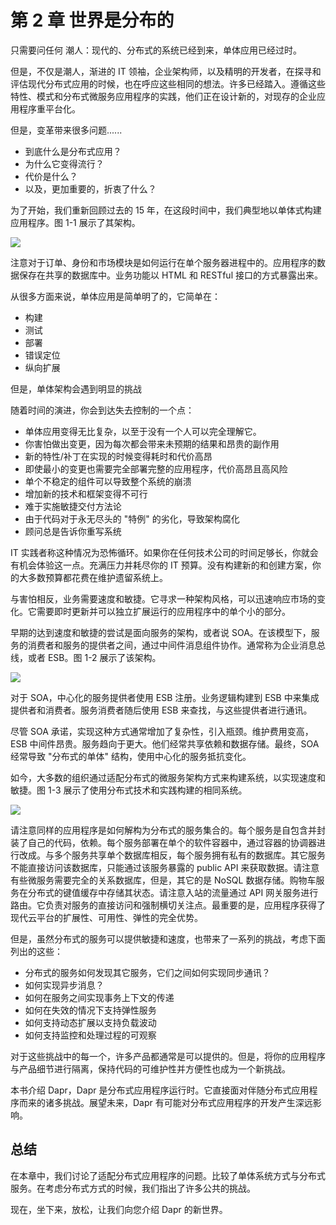 # 第 2 章 世界是分布的

只需要问任何 潮人：现代的、分布式的系统已经到来，单体应用已经过时。

但是，不仅是潮人，渐进的 IT 领袖，企业架构师，以及精明的开发者，在探寻和评估现代分布式应用的时候，也在呼应这些相同的想法。许多已经踏入。遵循这些特性、模式和分布式微服务应用程序的实践，他们正在设计新的，对现存的企业应用程序重平台化。

但是，变革带来很多问题......

* 到底什么是分布式应用？
* 为什么它变得流行？
* 代价是什么？
* 以及，更加重要的，折衷了什么？

为了开始，我们重新回顾过去的 15 年，在这段时间中，我们典型地以单体式构建应用程序。图 1-1 展示了其架构。

![](https://docs.microsoft.com/en-us/dotnet/architecture/dapr-for-net-developers/media/the-world-is-distributed/monolithic-design.png)

注意对于订单、身份和市场模块是如何运行在单个服务器进程中的。应用程序的数据保存在共享的数据库中。业务功能以 HTML 和 RESTful 接口的方式暴露出来。

从很多方面来说，单体应用是简单明了的，它简单在：

* 构建
* 测试
* 部署
* 错误定位
* 纵向扩展 

但是，单体架构会遇到明显的挑战

随着时间的演进，你会到达失去控制的一个点：

* 单体应用变得无比复杂，以至于没有一个人可以完全理解它。
* 你害怕做出变更，因为每次都会带来未预期的结果和昂贵的副作用
* 新的特性/补丁在实现的时候变得耗时和代价高昂
* 即使最小的变更也需要完全部署完整的应用程序，代价高昂且高风险
* 单个不稳定的组件可以导致整个系统的崩溃
* 增加新的技术和框架变得不可行
* 难于实施敏捷交付方法论
* 由于代码对于永无尽头的 "特例" 的劣化，导致架构腐化
* 顾问总是告诉你重写系统

IT 实践者称这种情况为恐怖循环。如果你在任何技术公司的时间足够长，你就会有机会体验这一点。充满压力并耗尽你的 IT 预算。没有构建新的和创建方案，你的大多数预算都花费在维护遗留系统上。

与害怕相反，业务需要速度和敏捷。它寻求一种架构风格，可以迅速响应市场的变化。它需要即时更新并可以独立扩展运行的应用程序中的单个小的部分。

早期的达到速度和敏捷的尝试是面向服务的架构，或者说 SOA。在该模型下，服务的消费者和服务的提供者之间，通过中间件消息组件协作。通常称为企业消息总线，或者 ESB。图 1-2 展示了该架构。

![](https://docs.microsoft.com/en-us/dotnet/architecture/dapr-for-net-developers/media/the-world-is-distributed/soa-basic.png)

对于 SOA，中心化的服务提供者使用 ESB 注册。业务逻辑构建到 ESB 中来集成提供者和消费者。服务消费者随后使用 ESB 来查找，与这些提供者进行通讯。

尽管 SOA 承诺，实现这种方式通常增加了复杂性，引入瓶颈。维护费用变高，ESB 中间件昂贵。服务趋向于更大。他们经常共享依赖和数据存储。最终，SOA 经常导致 "分布式的单体" 结构，使用中心化的服务抵抗变化。

如今，大多数的组织通过适配分布式的微服务架构方式来构建系统，以实现速度和敏捷。图 1-3 展示了使用分布式技术和实践构建的相同系统。

![](https://docs.microsoft.com/en-us/dotnet/architecture/dapr-for-net-developers/media/the-world-is-distributed/distributed-design.png)

请注意同样的应用程序是如何解构为分布式的服务集合的。每个服务是自包含并封装了自己的代码，依赖。每个服务部署在单个的软件容器中，通过容器的协调器进行改成。与多个服务共享单个数据库相反，每个服务拥有私有的数据库。其它服务不能直接访问该数据库，只能通过该服务暴露的 public API 来获取数据。请注意有些微服务需要完全的关系数据库，但是，其它的是 NoSQL 数据存储。购物车服务在分布式的键值缓存中存储其状态。请注意入站的流量通过 API 网关服务进行路由。它负责对服务的直接访问和强制横切关注点。最重要的是，应用程序获得了现代云平台的扩展性、可用性、弹性的完全优势。

但是，虽然分布式的服务可以提供敏捷和速度，也带来了一系列的挑战，考虑下面列出的这些：

* 分布式的服务如何发现其它服务，它们之间如何实现同步通讯？
* 如何实现异步消息？
* 如何在服务之间实现事务上下文的传递
* 如何在失效的情况下支持弹性服务
* 如何支持动态扩展以支持负载波动
* 如何支持监控和处理过程的可观察

对于这些挑战中的每一个，许多产品都通常是可以提供的。但是，将你的应用程序与产品细节进行隔离，保持代码的可维护性并方便性也成为一个新挑战。

本书介绍 Dapr，Dapr 是分布式应用程序运行时。它直接面对伴随分布式应用程序而来的诸多挑战。展望未来，Dapr 有可能对分布式应用程序的开发产生深远影响。

## 总结

在本章中，我们讨论了适配分布式应用程序的问题。比较了单体系统方式与分布式服务。在考虑分布式方式的时候，我们指出了许多公共的挑战。

现在，坐下来，放松，让我们向您介绍 Dapr 的新世界。

